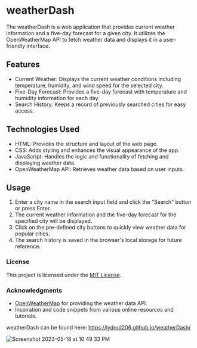 # weatherDash


The weatherDash is a web application that provides current weather information and a five-day forecast for a given city. It utilizes the OpenWeatherMap API to fetch weather data and displays it in a user-friendly interface.

## Features

- Current Weather: Displays the current weather conditions including temperature, humidity, and wind speed for the selected city.
- Five-Day Forecast: Provides a five-day forecast with temperature and humidity information for each day.
- Search History: Keeps a record of previously searched cities for easy access.

## Technologies Used

- HTML: Provides the structure and layout of the web page.
- CSS: Adds styling and enhances the visual appearance of the app.
- JavaScript: Handles the logic and functionality of fetching and displaying weather data.
- OpenWeatherMap API: Retrieves weather data based on user inputs.


## Usage

1. Enter a city name in the search input field and click the "Search" button or press Enter.
2. The current weather information and the five-day forecast for the specified city will be displayed.
3. Click on the pre-defined city buttons to quickly view weather data for popular cities.
4. The search history is saved in the browser's local storage for future reference.

### License

This project is licensed under the [MIT License](LICENSE).

### Acknowledgments

- [OpenWeatherMap](https://openweathermap.org) for providing the weather data API.
- Inspiration and code snippets from various online resources and tutorials.

weatherDash can be found here:
https://lydrod206.github.io/weatherDash/

![Screenshot 2023-05-18 at 10 49 33 PM](https://github.com/LydRod206/weatherDash/assets/119384486/dd9eeea7-05bf-47c8-a3b9-51d59d51527b)


